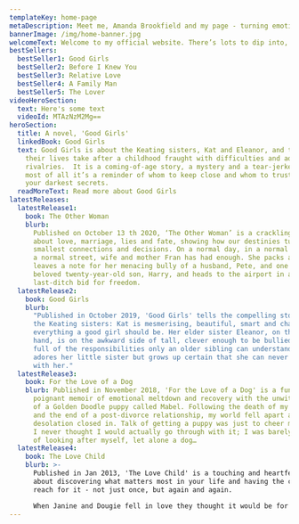 ```yaml
---
templateKey: home-page
metaDescription: Meet me, Amanda Brookfield and my page - turning emotional bestselling novels. My latest, ‘For the Love  of a Dog’, is a poignant, uplifting memoir about finding happiness after divorce. @ABrookfield1
bannerImage: /img/home-banner.jpg
welcomeText: Welcome to my official website. There’s lots to dip into, with sneak-peeks at my inspirations as well as information about all my sixteen best-sellers, including 'Alice Alone', 'Relative Love' and 'Life Begins'.
bestSellers:
  bestSeller1: Good Girls
  bestSeller2: Before I Knew You
  bestSeller3: Relative Love
  bestSeller4: A Family Man
  bestSeller5: The Lover
videoHeroSection:
  text: Here's some text
  videoId: MTAzNzM2Mg==
heroSection:
  title: A novel, 'Good Girls'
  linkedBook: Good Girls
  text: Good Girls is about the Keating sisters, Kat and Eleanor, and the turns
    their lives take after a childhood fraught with difficulties and adolescent
    rivalries.  It is a coming-of-age story, a mystery and a tear-jerker. But
    most of all it’s a reminder of whom to keep close and whom to trust with
    your darkest secrets.
  readMoreText: Read more about Good Girls
latestReleases:
  latestRelease1:
    book: The Other Woman
    blurb:
      Published on October 13 th 2020, ‘The Other Woman’ is a crackling story
      about love, marriage, lies and fate, showing how our destinies turn on the
      smallest connections and decisions. On a normal day, in a normal house, on
      a normal street, wife and mother Fran has had enough. She packs a case,
      leaves a note for her menacing bully of a husband, Pete, and one for her
      beloved twenty-year-old son, Harry, and heads to the airport in a
      last-ditch bid for freedom.
  latestRelease2:
    book: Good Girls
    blurb:
      "Published in October 2019, 'Good Girls' tells the compelling story of
      the Keating sisters: Kat is mesmerising, beautiful, smart and charming -
      everything a good girl should be. Her elder sister Eleanor, on the other
      hand, is on the awkward side of tall, clever enough to be bullied, and
      full of the responsibilities only an older sibling can understand. She
      adores her little sister but grows up certain that she can never compete
      with her."
  latestRelease3:
    book: For the Love of a Dog
    blurb: Published in November 2018, 'For the Love of a Dog' is a funny and
      poignant memoir of emotional meltdown and recovery with the unwitting aid
      of a Golden Doodle puppy called Mabel. Following the death of my mother
      and the end of a post-divorce relationship, my world fell apart and
      desolation closed in. Talk of getting a puppy was just to cheer myself up.
      I never thought I would actually go through with it; I was barely capable
      of looking after myself, let alone a dog…
  latestRelease4:
    book: The Love Child
    blurb: >-
      Published in Jan 2013, 'The Love Child' is a touching and heartfelt story
      about discovering what matters most in your life and having the courage to
      reach for it - not just once, but again and again.

      When Janine and Dougie fell in love they thought it would be for ever. Fifteen years later their relationship is well and truly over, their daughter Stevie their one remaining connection...
---
```

